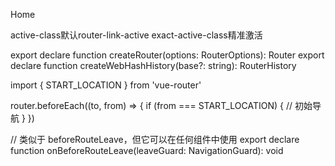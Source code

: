 <router-link to="/home">Home</router-link>
<router-link :to="{ path: '/register', query: { plan: 'private' }}">

<router-link to="/abc" replace></router-link>

active-class默认router-link-active
exact-active-class精准激活

<router-view v-slot="{ Component, route }">
  <transition :name="route.meta.transition || 'fade'" mode="out-in">
    <keep-alive>
      <component
        :is="Component"
        :key="route.meta.usePathKey ? route.path : undefined"
      />
    </keep-alive>
  </transition>
</router-view>

export declare function createRouter(options: RouterOptions): Router
export declare function createWebHashHistory(base?: string): RouterHistory

import { START_LOCATION } from 'vue-router'

router.beforeEach((to, from) => {
  if (from === START_LOCATION) {
    // 初始导航
  }
})

// 类似于 beforeRouteLeave，但它可以在任何组件中使用
export declare function onBeforeRouteLeave(leaveGuard: NavigationGuard): void